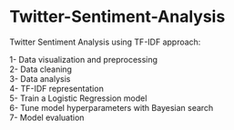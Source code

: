 # Twitter-Sentiment-Analysis

Twitter Sentiment Analysis using TF-IDF approach: <br>

1- Data visualization and preprocessing <br>
2- Data cleaning <br>
3- Data analysis <br>
4- TF-IDF representation <br>
5- Train a Logistic Regression model <br>
6- Tune model hyperparameters with Bayesian search <br>
7- Model evaluation

